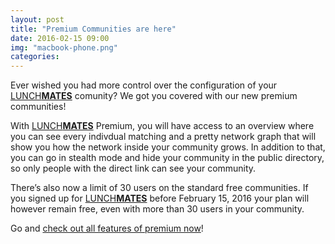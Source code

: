 ```yaml
---
layout: post
title: "Premium Communities are here"
date: 2016-02-15 09:00
img: "macbook-phone.png"
categories:
---
```


Ever wished you had more control over the configuration of your [LUNCH**MATES**][lunchmates] comunity? We got you covered with our new premium communities!

With [LUNCH**MATES**][lunchmates] Premium, you will have access to an overview where you can see every indivdual matching and a pretty network graph that will show you how the network inside your community grows. In addition to that, you can go in stealth mode and hide your community in the public directory, so only people with the direct link can see your community.

There’s also now a limit of 30 users on the standard free communities. If you signed up for [LUNCH**MATES**][lunchmates] before February 15, 2016 your plan will however remain free, even with more than 30 users in your community.

Go and [check out all features of premium now][premium]!

[lunchmates]: https://lunchmates.org
[premium]: https://lunchmates.org/pages/premium
